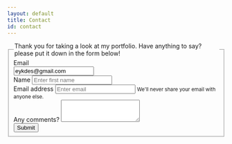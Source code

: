 ```yaml
---
layout: default
title: Contact
id: contact
---
```


<!--HTML FORM TO EMAIL: https://www.quackit.com/html/codes/html_form_to_email.cfm -->
<div id="contact">
<form method="post" action="send_mail.php">
<fieldset>
<legend>Thank you for taking a look at my portfolio.  Have anything to say?  please put it down in the form below!</legend>
<div class="form-group row">
<label for="staticEmail" class="col-sm-2 col-form-label">Email</label>
<div class="col-sm-10">
<input type="text" readonly="" class="form-control-plaintext" id="staticEmail" value="eykdes@gmail.com">
</div>
</div>
<div class="name">
<label for="InputName">Name </label>
<input type="text" name="first_name" required class="form-control" id="InputName" aria-describedby="firstName" placeholder="Enter first name">
</div>
<div class="form-group">
<label for="exampleInputEmail1">Email address </label>
<input type="email" name="email_address" class="form-control" id="exampleInputEmail1" aria-describedby="emailHelp" placeholder="Enter email">
<small id="emailHelp" class="form-text text-muted">We'll never share your email with anyone else.</small>
</div>
<div class="form-group">
<label for="exampleTextarea">Any comments? </label>
<textarea class="form-control" name="comments" id="exampleTextarea" rows="3"></textarea>
</div>
<button type="submit" class="btn btn-primary">Submit</button>
</fieldset>
</form>
</div>
